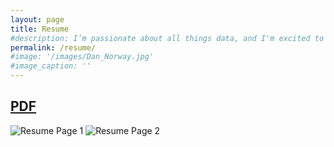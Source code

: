 ```yaml
---
layout: page
title: Resume
#description: I’m passionate about all things data, and I'm excited to highlight some projects in the world of data science, machine learning, and AI on this site.
permalink: /resume/
#image: '/images/Dan_Norway.jpg'
#image_caption: ''
---
```


<!-- <a class="social__link" href="" target="_blank" rel="noopener" aria-label="social icon"><i class="ion download"></i></a> -->
<!-- <ion-icon name="download"></ion-icon> -->
<h2><a href="{{site.baseurl}}/assets/Daniel_Schauder_Resume_2023-07-09.pdf" target="_blank"><i class="ion ion-md-cloud-download"></i> PDF</a></h2>
<!-- <a href=""><i class="ion ion-logo-xing"></i></a> -->

<!-- <div class="gallery-box">
  <div class="gallery">
    <img src="/images/resume_pg1.png" loading="lazy">
    <img src="/images/resume_pg2.png" loading="lazy">
  </div>
</div> -->

![Resume Page 1]({{site.baseurl}}/images/resume_pg1.png) ![Resume Page 2]({{site.baseurl}}/images/resume_pg2.png)